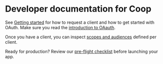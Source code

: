 # Developer documentation for Coop

See [Getting started](getting-started) for how to request a client and how to get started with OAuth. Make sure you read the [introduction to OAauth](introduction-to-oauth). 

Once you have a client, you can inspect [scopes and audiences](scopes-and-audience) defined per client. 

Ready for production? Review our [pre-flight checklist](production-checklist) before launching your app. 